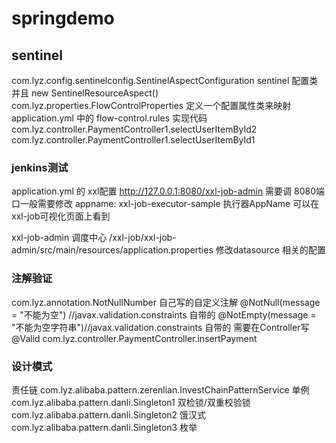 # springdemo
## sentinel
com.lyz.config.sentinelconfig.SentinelAspectConfiguration 
sentinel 配置类
并且 new SentinelResourceAspect()
com.lyz.properties.FlowControlProperties
定义一个配置属性类来映射 application.yml 中的 flow-control.rules
实现代码
com.lyz.controller.PaymentController1.selectUserItemById2
com.lyz.controller.PaymentController1.selectUserItemById1

### jenkins测试
application.yml 的 xxl配置 
 http://127.0.0.1:8080/xxl-job-admin 需要调 8080端口一般需要修改
 appname: xxl-job-executor-sample 执行器AppName 可以在xxl-job可视化页面上看到
 
 xxl-job-admin 调度中心
 /xxl-job/xxl-job-admin/src/main/resources/application.properties
 修改datasource 相关的配置
 
 ### 注解验证
 com.lyz.annotation.NotNullNumber 自己写的自定义注解
  @NotNull(message = "不能为空") //javax.validation.constraints 自带的
  @NotEmpty(message = "不能为空字符串")//javax.validation.constraints 自带的
  需要在Controller写@Valid
  com.lyz.controller.PaymentController.insertPayment
  
### 设计模式
责任链
com.lyz.alibaba.pattern.zerenlian.InvestChainPatternService
单例
com.lyz.alibaba.pattern.danli.Singleton1 双检锁/双重校验锁
com.lyz.alibaba.pattern.danli.Singleton2 饿汉式
com.lyz.alibaba.pattern.danli.Singleton3 枚举
